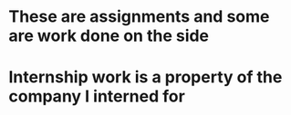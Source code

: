 # These are assignments and some are work done on the side
# Internship work is a property of the company I interned for 
